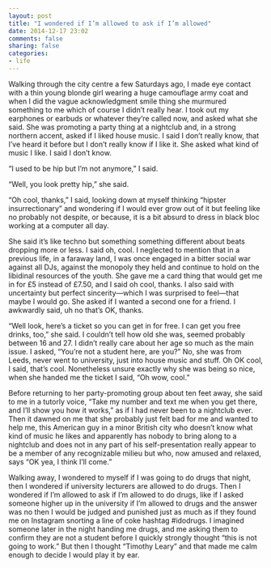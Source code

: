 ```yaml
---
layout: post
title: "I wondered if I’m allowed to ask if I’m allowed"
date: 2014-12-17 23:02
comments: false
sharing: false
categories:
- life
---
```


Walking through the city centre a few Saturdays ago, I made eye contact with a thin young blonde girl wearing a huge camouflage army coat and when I did the vague acknowledgment smile thing she murmured something to me which of course I didn’t really hear. I took out my earphones or earbuds or whatever they’re called now, and asked what she said. She was promoting a party thing at a nightclub and, in a strong northern accent, asked if I liked house music. I said I don’t really know, that I’ve heard it before but I don’t really know if I like it. She asked what kind of music I like. I said I don’t know.

“I used to be hip but I’m not anymore,” I said.

“Well, you look pretty hip,” she said.

“Oh cool, thanks,” I said, looking down at myself thinking “hipster insurrectionary” and wondering if I would ever grow out of it but feeling like no probably not despite, or because, it is a bit absurd to dress in black bloc working at a computer all day.

She said it’s like techno but something something different about beats dropping more or less. I said oh, cool. I neglected to mention that in a previous life, in a faraway land, I was once engaged in a bitter social war against all DJs, against the monopoly they held and continue to hold on the libidinal resources of the youth. She gave me a card thing that would get me in for £5 instead of £7.50, and I said oh cool, thanks. I also said with uncertainty but perfect sincerity—which I was surprised to feel—that maybe I would go. She asked if I wanted a second one for a friend. I awkwardly said, uh no that’s OK, thanks.

“Well look, here’s a ticket so you can get in for free. I can get you free drinks, too,” she said.
I couldn’t tell how old she was, seemed probably between 16 and 27. I didn’t really care about her age so much as the main issue. I asked, “You’re not a student here, are you?” No, she was from Leeds, never went to university, just into house music and stuff. Oh OK cool, I said, that’s cool.
Nonetheless unsure exactly why she was being so nice, when she handed me the ticket I said, “Oh wow, cool.”

Before returning to her party-promoting group about ten feet away, she said to me in a tutorly voice, “Take my number and text me when you get there, and I’ll show you how it works,” as if I had never been to a nightclub ever. Then it dawned on me that she probably just felt bad for me and wanted to help me, this American guy in a minor British city who doesn’t know what kind of music he likes and apparently has nobody to bring along to a nightclub and does not in any part of his self-presentation really appear to be a member of any recognizable milieu but who, now amused and relaxed, says “OK yea, I think I’ll come.”

Walking away, I wondered to myself if I was going to do drugs that night, then I wondered if university lecturers are allowed to do drugs. Then I wondered if I’m allowed to ask if I’m allowed to do drugs, like if I asked someone higher up in the university if I’m allowed to drugs and the answer was no then I would be judged and punished just as much as if they found me on Instagram snorting a line of coke hashtag #idodrugs. I imagined someone later in the night handing me drugs, and me asking them to confirm they are not a student before I quickly strongly thought “this is not going to work.” But then I thought “Timothy Leary” and that made me calm enough to decide I would play it by ear.

<br><br><br><br><br>